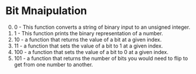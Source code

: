 # Bit Mnaipulation
0. 0 - This function converts a string of binary input to an unsigned integer.
1. 1 - This function prints the binary representation of a number.
2. 10 - a function that returns the value of a bit at a given index.
3. 11 - a function that sets the value of a bit to 1 at a given index.
4. 100 - a function that sets the value of a bit to 0 at a given index.
5. 101 - a function that returns the number of bits you would need to flip to get from one number to another.  
